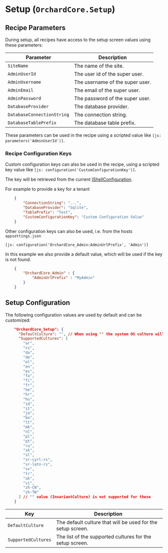# Setup (`OrchardCore.Setup`)

## Recipe Parameters

During setup, all recipes have access to the setup screen values using these parameters:

| Parameter | Description |
| --- | --- |
| `SiteName` | The name of the site. |
| `AdminUserId` | The user id of the super user. |
| `AdminUsername` | The username of the super user. |
| `AdminEmail` | The email of the super user. |
| `AdminPassword` | The password of the super user. |
| `DatabaseProvider` | The database provider. |
| `DatabaseConnectionString` | The connection string. |
| `DatabaseTablePrefix` | The database table prefix. |

These parameters can be used in the recipe using a scripted value like `[js: parameters('AdminUserId')]`.

### Recipe Configuration Keys

Custom configuration keys can also be used in the recipe, using a scripted key value like `[js: configuration('CustomConfigurationKey')]`.

The key will be retrieved from the current [IShellConfiguration](../../core/Configuration/README.md). 

For example to provide a key for a tenant

```json
    {
        "ConnectionString": "...",
        "DatabaseProvider": "Sqlite",
        "TablePrefix": "Test",
        "CustomConfigurationKey": "Custom Configuration Value"
    }
```

Other configuration keys can also be used, i.e. from the hosts `appsettings.json` 

`[js: configuration('OrchardCore_Admin:AdminUrlPrefix', 'Admin')]`

In this example we also provide a default value, which will be used if the key is not found.

```json
    {
        "OrchardCore_Admin" : {
            "AdminUrlPrefix" : "MyAdmin"
        }
    }
```

## Setup Configuration

The following configuration values are used by default and can be customized:

```json
    "OrchardCore_Setup": {
      "DefaultCulture": "", // When using "" the system OS culture will be used
      "SupportedCultures": [
        "ar", 
        "cs", 
        "da", 
        "de", 
        "el", 
        "en", 
        "es", 
        "fa", 
        "fi", 
        "fr", 
        "he", 
        "hr", 
        "hu", 
        "id", 
        "it", 
        "ja", 
        "ko", 
        "lt", 
        "mk", 
        "nl", 
        "pl", 
        "pt", 
        "ru", 
        "sk", 
        "sl", 
        "sr-cyrl-rs", 
        "sr-latn-rs", 
        "sv", 
        "tr", 
        "uk", 
        "vi", 
        "zh-CN", 
        "zh-TW"
      ] // "" value (InvariantCulture) is not supported for these
    }
```

| Key | Description |
| --- | --- |
| `DefaultCulture` | The default culture that will be used for the setup screen. |
| `SupportedCultures` | The list of the supported cultures for the setup screen. |